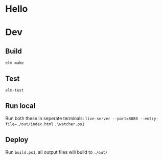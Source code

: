 # Hello

# Dev
## Build
`elm make`

## Test
`elm-test`

## Run local
Run both these in seperate terminals:
`live-server --port=8080 --entry-file=./out/index.html`
`.\watcher.ps1`

## Deploy
Run `build.ps1`, all output files will build to `./out/`
